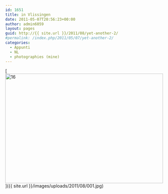 ```yaml
---
id: 1651
title: in Vlissingen
date: 2011-05-07T20:56:23+00:00
author: admin6059
layout: pages
guid: http://{{ site.url }}/2011/08/yet-another-2/
#permalink: /index.php/2011/05/07/yet-another-2/
categories:
  - Appunti
  - NL
  - photographies (mine)
---
```

[<img class="aligncenter wp-image-3781" src="{{ site.url }}/images/uploads/2011/05/16.jpg" alt="16" width="500" height="348" srcset="{{ site.url }}/images/uploads/2011/05/16.jpg 800w, {{ site.url }}/images/uploads/2011/05/16-300x209.jpg 300w, {{ site.url }}/images/uploads/2011/05/16-768x534.jpg 768w" sizes="(max-width: 500px) 100vw, 500px" />]({{ site.url }}/images/uploads/2011/08/001.jpg)